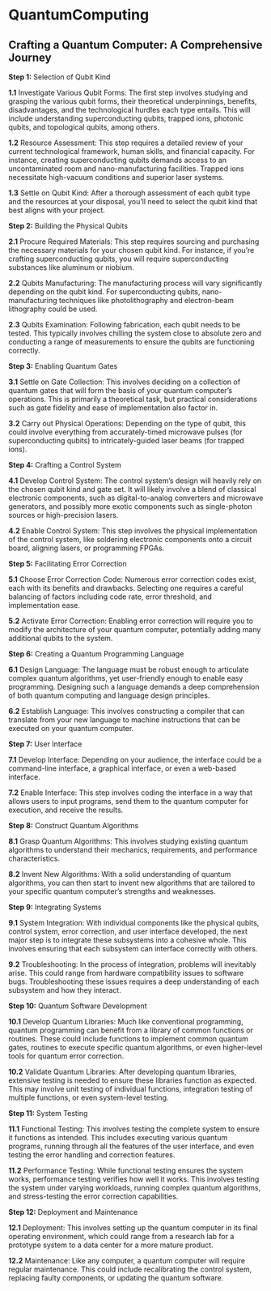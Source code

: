# QuantumComputing

## Crafting a Quantum Computer: A Comprehensive Journey

**Step 1:** Selection of Qubit Kind

**1.1** Investigate Various Qubit Forms: The first step involves studying and grasping the various qubit forms, their theoretical underpinnings, benefits, disadvantages, and the technological hurdles each type entails. This will include understanding superconducting qubits, trapped ions, photonic qubits, and topological qubits, among others.

**1.2** Resource Assessment: This step requires a detailed review of your current technological framework, human skills, and financial capacity. For instance, creating superconducting qubits demands access to an uncontaminated room and nano-manufacturing facilities. Trapped ions necessitate high-vacuum conditions and superior laser systems.

**1.3** Settle on Qubit Kind: After a thorough assessment of each qubit type and the resources at your disposal, you’ll need to select the qubit kind that best aligns with your project.

**Step 2:** Building the Physical Qubits

**2.1** Procure Required Materials: This step requires sourcing and purchasing the necessary materials for your chosen qubit kind. For instance, if you’re crafting superconducting qubits, you will require superconducting substances like aluminum or niobium.

**2.2** Qubits Manufacturing: The manufacturing process will vary significantly depending on the qubit kind. For superconducting qubits, nano-manufacturing techniques like photolithography and electron-beam lithography could be used.

**2.3** Qubits Examination: Following fabrication, each qubit needs to be tested. This typically involves chilling the system close to absolute zero and conducting a range of measurements to ensure the qubits are functioning correctly.

**Step 3:** Enabling Quantum Gates

**3.1** Settle on Gate Collection: This involves deciding on a collection of quantum gates that will form the basis of your quantum computer’s operations. This is primarily a theoretical task, but practical considerations such as gate fidelity and ease of implementation also factor in.

**3.2** Carry out Physical Operations: Depending on the type of qubit, this could involve everything from accurately-timed microwave pulses (for superconducting qubits) to intricately-guided laser beams (for trapped ions).

**Step 4:** Crafting a Control System

**4.1** Develop Control System: The control system’s design will heavily rely on the chosen qubit kind and gate set. It will likely involve a blend of classical electronic components, such as digital-to-analog converters and microwave generators, and possibly more exotic components such as single-photon sources or high-precision lasers.

**4.2** Enable Control System: This step involves the physical implementation of the control system, like soldering electronic components onto a circuit board, aligning lasers, or programming FPGAs.

**Step 5:** Facilitating Error Correction

**5.1** Choose Error Correction Code: Numerous error correction codes exist, each with its benefits and drawbacks. Selecting one requires a careful balancing of factors including code rate, error threshold, and implementation ease.

**5.2** Activate Error Correction: Enabling error correction will require you to modify the architecture of your quantum computer, potentially adding many additional qubits to the system.

**Step 6:** Creating a Quantum Programming Language

**6.1** Design Language: The language must be robust enough to articulate complex quantum algorithms, yet user-friendly enough to enable easy programming. Designing such a language demands a deep comprehension of both quantum computing and language design principles.

**6.2** Establish Language: This involves constructing a compiler that can translate from your new language to machine instructions that can be executed on your quantum computer.

**Step 7:** User Interface

**7.1** Develop Interface: Depending on your audience, the interface could be a command-line interface, a graphical interface, or even a web-based interface.

**7.2** Enable Interface: This step involves coding the interface in a way that allows users to input programs, send them to the quantum computer for execution, and receive the results.

**Step 8:** Construct Quantum Algorithms

**8.1** Grasp Quantum Algorithms: This involves studying existing quantum algorithms to understand their mechanics, requirements, and performance characteristics.

**8.2** Invent New Algorithms: With a solid understanding of quantum algorithms, you can then start to invent new algorithms that are tailored to your specific quantum computer’s strengths and weaknesses.

**Step 9:** Integrating Systems

**9.1** System Integration: With individual components like the physical qubits, control system, error correction, and user interface developed, the next major step is to integrate these subsystems into a cohesive whole. This involves ensuring that each subsystem can interface correctly with others.

**9.2** Troubleshooting: In the process of integration, problems will inevitably arise. This could range from hardware compatibility issues to software bugs. Troubleshooting these issues requires a deep understanding of each subsystem and how they interact.

**Step 10:** Quantum Software Development

**10.1** Develop Quantum Libraries: Much like conventional programming, quantum programming can benefit from a library of common functions or routines. These could include functions to implement common quantum gates, routines to execute specific quantum algorithms, or even higher-level tools for quantum error correction.

**10.2** Validate Quantum Libraries: After developing quantum libraries, extensive testing is needed to ensure these libraries function as expected. This may involve unit testing of individual functions, integration testing of multiple functions, or even system-level testing.

**Step 11:** System Testing

**11.1** Functional Testing: This involves testing the complete system to ensure it functions as intended. This includes executing various quantum programs, running through all the features of the user interface, and even testing the error handling and correction features.

**11.2** Performance Testing: While functional testing ensures the system works, performance testing verifies how well it works. This involves testing the system under varying workloads, running complex quantum algorithms, and stress-testing the error correction capabilities.

**Step 12:** Deployment and Maintenance

**12.1** Deployment: This involves setting up the quantum computer in its final operating environment, which could range from a research lab for a prototype system to a data center for a more mature product.

**12.2** Maintenance: Like any computer, a quantum computer will require regular maintenance. This could include recalibrating the control system, replacing faulty components, or updating the quantum software.
